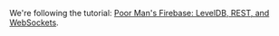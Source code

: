 We're following the tutorial: [Poor Man's Firebase: LevelDB, REST, and WebSockets](http://procbits.com/2014/01/06/poor-mans-firebase-leveldb-rest-and-websockets).
